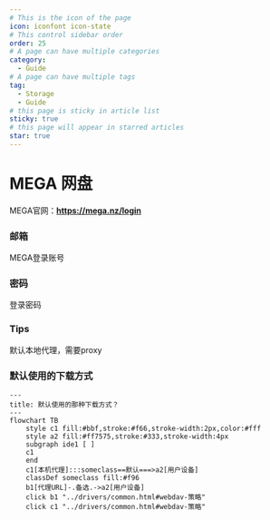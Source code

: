 ```yaml
---
# This is the icon of the page
icon: iconfont icon-state
# This control sidebar order
order: 25
# A page can have multiple categories
category:
  - Guide
# A page can have multiple tags
tag:
  - Storage
  - Guide
# this page is sticky in article list
sticky: true
# this page will appear in starred articles
star: true
---
```


# MEGA 网盘

MEGA官网：**https://mega.nz/login**

### **邮箱**

MEGA登录账号

### **密码**

登录密码



### **Tips**

默认本地代理，需要proxy



### **默认使用的下载方式**


```mermaid
---
title: 默认使用的那种下载方式？
---
flowchart TB
    style c1 fill:#bbf,stroke:#f66,stroke-width:2px,color:#fff
    style a2 fill:#ff7575,stroke:#333,stroke-width:4px
    subgraph ide1 [ ]
    c1
    end
    c1[本机代理]:::someclass==默认===>a2[用户设备]
    classDef someclass fill:#f96
    b1[代理URL]-.备选.->a2[用户设备]
    click b1 "../drivers/common.html#webdav-策略"
    click c1 "../drivers/common.html#webdav-策略"
```